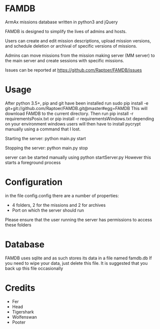 FAMDB
=====

ArmAx missions database written in python3 and jQuery

FAMDB is designed to simplify the lives of admins and hosts.

Users can create and edit mission descriptions, upload mission versions, and
schedule deletion or archival of specific versions of missions.

Admins can move missions from the mission making server (MM server) to the main server
and create sessions with specific missions.

Issues can be reported at https://github.com/Raptoer/FAMDB/issues

Usage
=====
After python 3.5+, pip and git have been installed run
sudo pip install -e git+git://github.com/Raptoer/FAMDB.git@master#egg=FAMDB
This will download FAMDB to the current directory.
Then run 
pip install -r requirementsPosix.txt or pip install -r requirementsWindows.txt depending on your environment
windows users will then have to install pycrypt manually using a command that I lost.

Starting the server:
python main.py start

Stopping the server:
python main.py stop

server can be started manually using 
python startServer.py
However this starts a foreground process

Configuration
=============
in the file config.config there are a number of properties:
* 4 folders, 2 for the missions and 2 for archives
* Port on which the server should run
 
Please ensure that the user running the server has permissions to access these folders

Database
========
FAMDB uses sqlite and as such stores its data in a file named famdb.db
If you need to wipe your data, just delete this file.
It is suggested that you back up this file occasionally

Credits
=====
* Fer
* Head
* Tigershark
* Wolfenswan
* Pooter
